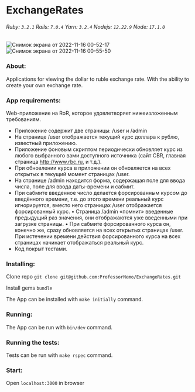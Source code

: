 # ExchangeRates

###### Ruby: `3.2.1` Rails: `7.0.4` Yarn: `3.2.4` Nodejs: `12.22.9` Node: `17.1.0`
![Снимок экрана от 2022-11-16 00-52-17](https://user-images.githubusercontent.com/102049907/202033542-8e36d0c8-1435-45e2-b042-f07dfb58b66a.png)
![Снимок экрана от 2022-11-16 00-55-50](https://user-images.githubusercontent.com/102049907/202033549-3702f3bd-4cbd-40b7-aa74-e8c249ddc746.png)


### About:

Applications for viewing the dollar to ruble exchange rate. With the ability to create your own exchange rate.

### App requirements:

Web-приложение на RoR, которое удовлетворяет нижеизложенным требованиям.
* Приложение содержит две страницы: /user и /admin
* На странице /user отображается текущий курс доллара к рублю, известный
приложению.
* Приложение фоновым скриптом периодически обновляет курс из любого
выбранного вами доступного источника (сайт CBR, главная страница
http://www.rbc.ru, и т.д.).
* При обновлении курса в приложении он обновляется на всех открытых в
текущий момент страницах /user.
* На странице /admin находится форма, содержащая поле для ввода числа,
поле для ввода даты-времени и сабмит.
* При сабмите введенное число делается форсированным курсом до введённого
времени, т.е. до этого времени реальный курс игнорируется, вместо него
страницах /user отображается форсированный курс.
• Страница /admin «помнит» введенные предыдущий раз значения, они
отображаются уже введенными при загрузке страницы.
• При сабмите форсированного курса он, конечно же, cразу обновляется на всех
открытых страницах /user. При истечении времени действия форсированного
курса на всех страницах начинает отображаться реальный курс.
* Код покрыт тестами.

### Installing:

Clone repo ```git clone git@github.com:ProfessorNemo/ExchangeRates.git```

Install gems ```bundle```

The App can be installed with ```make initially``` command.

### Running:

The App can be run with  ```bin/dev``` command.

### Running the tests:

Tests can be run with ```make rspec``` command.

### Start:

Open `localhost:3000` in browser

